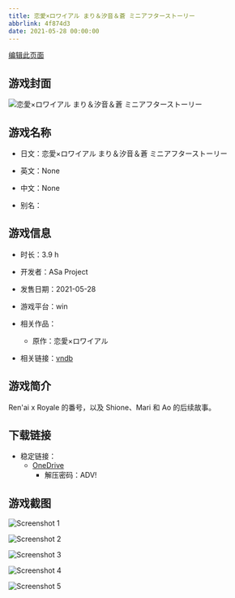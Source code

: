 ```yaml
---
title: 恋愛×ロワイアル まり＆汐音＆蒼 ミニアフターストーリー
abbrlink: 4f874d3
date: 2021-05-28 00:00:00
---
```

[编辑此页面](https://github.com/ACG-3/ADV3-source/blob/main/source/_posts/games/%E6%81%8B%E6%84%9B%C3%97%E3%83%AD%E3%83%AF%E3%82%A4%E3%82%A2%E3%83%AB%20%E3%81%BE%E3%82%8A%EF%BC%86%E6%B1%90%E9%9F%B3%EF%BC%86%E8%92%BC%20%E3%83%9F%E3%83%8B%E3%82%A2%E3%83%95%E3%82%BF%E3%83%BC%E3%82%B9%E3%83%88%E3%83%BC%E3%83%AA%E3%83%BC.md)

## 游戏封面

![恋愛×ロワイアル まり＆汐音＆蒼 ミニアフターストーリー](https://pan.timero.xyz/onedrive/img_lib_001/%E6%81%8B%E6%84%9B%C3%97%E3%83%AD%E3%83%AF%E3%82%A4%E3%82%A2%E3%83%AB%20%E3%81%BE%E3%82%8A%EF%BC%86%E6%B1%90%E9%9F%B3%EF%BC%86%E8%92%BC%20%E3%83%9F%E3%83%8B%E3%82%A2%E3%83%95%E3%82%BF%E3%83%BC%E3%82%B9%E3%83%88%E3%83%BC%E3%83%AA%E3%83%BC_cover.avif)


## 游戏名称

- 日文：恋愛×ロワイアル まり＆汐音＆蒼 ミニアフターストーリー
- 英文：None
- 中文：None

- 别名：


## 游戏信息

- 时长：3.9 h
- 开发者：ASa Project
- 发售日期：2021-05-28
- 游戏平台：win
- 相关作品：
   - 原作：恋愛×ロワイアル

- 相关链接：[vndb](https://vndb.org/v30239)


## 游戏简介

Ren'ai x Royale 的番号，以及 Shione、Mari 和 Ao 的后续故事。


## 下载链接

- 稳定链接：
    - [OneDrive](https://pan.timero.xyz/onedrive/adv_lib_001/%E6%81%8B%E6%84%9B%C3%97%E3%83%AD%E3%83%AF%E3%82%A4%E3%82%A2%E3%83%AB%20%E3%81%BE%E3%82%8A%EF%BC%86%E6%B1%90%E9%9F%B3%EF%BC%86%E8%92%BC%20%E3%83%9F%E3%83%8B%E3%82%A2%E3%83%95%E3%82%BF%E3%83%BC%E3%82%B9%E3%83%88%E3%83%BC%E3%83%AA%E3%83%BC)
        - 解压密码：ADV!



## 游戏截图


![Screenshot 1](https://pan.timero.xyz/onedrive/img_lib_001/%E6%81%8B%E6%84%9B%C3%97%E3%83%AD%E3%83%AF%E3%82%A4%E3%82%A2%E3%83%AB%20%E3%81%BE%E3%82%8A%EF%BC%86%E6%B1%90%E9%9F%B3%EF%BC%86%E8%92%BC%20%E3%83%9F%E3%83%8B%E3%82%A2%E3%83%95%E3%82%BF%E3%83%BC%E3%82%B9%E3%83%88%E3%83%BC%E3%83%AA%E3%83%BC_Screenshot_1.avif)

![Screenshot 2](https://pan.timero.xyz/onedrive/img_lib_001/%E6%81%8B%E6%84%9B%C3%97%E3%83%AD%E3%83%AF%E3%82%A4%E3%82%A2%E3%83%AB%20%E3%81%BE%E3%82%8A%EF%BC%86%E6%B1%90%E9%9F%B3%EF%BC%86%E8%92%BC%20%E3%83%9F%E3%83%8B%E3%82%A2%E3%83%95%E3%82%BF%E3%83%BC%E3%82%B9%E3%83%88%E3%83%BC%E3%83%AA%E3%83%BC_Screenshot_2.avif)

![Screenshot 3](https://pan.timero.xyz/onedrive/img_lib_001/%E6%81%8B%E6%84%9B%C3%97%E3%83%AD%E3%83%AF%E3%82%A4%E3%82%A2%E3%83%AB%20%E3%81%BE%E3%82%8A%EF%BC%86%E6%B1%90%E9%9F%B3%EF%BC%86%E8%92%BC%20%E3%83%9F%E3%83%8B%E3%82%A2%E3%83%95%E3%82%BF%E3%83%BC%E3%82%B9%E3%83%88%E3%83%BC%E3%83%AA%E3%83%BC_Screenshot_3.avif)

![Screenshot 4](https://pan.timero.xyz/onedrive/img_lib_001/%E6%81%8B%E6%84%9B%C3%97%E3%83%AD%E3%83%AF%E3%82%A4%E3%82%A2%E3%83%AB%20%E3%81%BE%E3%82%8A%EF%BC%86%E6%B1%90%E9%9F%B3%EF%BC%86%E8%92%BC%20%E3%83%9F%E3%83%8B%E3%82%A2%E3%83%95%E3%82%BF%E3%83%BC%E3%82%B9%E3%83%88%E3%83%BC%E3%83%AA%E3%83%BC_Screenshot_4.avif)

![Screenshot 5](https://pan.timero.xyz/onedrive/img_lib_001/%E6%81%8B%E6%84%9B%C3%97%E3%83%AD%E3%83%AF%E3%82%A4%E3%82%A2%E3%83%AB%20%E3%81%BE%E3%82%8A%EF%BC%86%E6%B1%90%E9%9F%B3%EF%BC%86%E8%92%BC%20%E3%83%9F%E3%83%8B%E3%82%A2%E3%83%95%E3%82%BF%E3%83%BC%E3%82%B9%E3%83%88%E3%83%BC%E3%83%AA%E3%83%BC_Screenshot_5.avif)

